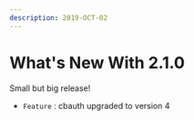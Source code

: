 ```yaml
---
description: 2019-OCT-02
---
```


# What's New With 2.1.0

Small but big release!

* `Feature` : cbauth upgraded to version 4

